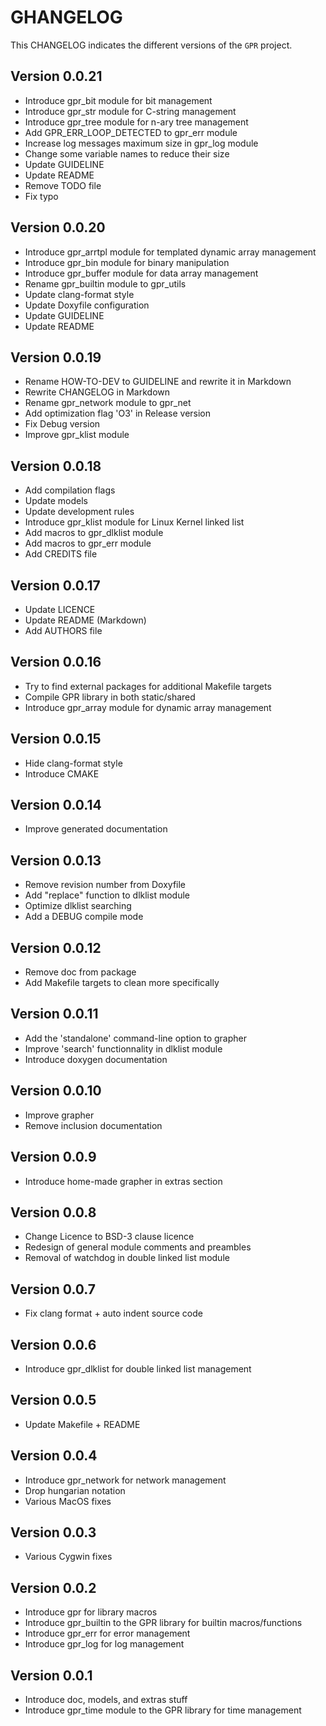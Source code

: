 # GHANGELOG

This CHANGELOG indicates the different versions of the `GPR` project.

## Version 0.0.21

- Introduce gpr_bit module for bit management
- Introduce gpr_str module for C-string management
- Introduce gpr_tree module for n-ary tree management
- Add GPR_ERR_LOOP_DETECTED to gpr_err module
- Increase log messages maximum size in gpr_log module
- Change some variable names to reduce their size
- Update GUIDELINE
- Update README
- Remove TODO file
- Fix typo

## Version 0.0.20

- Introduce gpr_arrtpl module for templated dynamic array management
- Introduce gpr_bin module for binary manipulation
- Introduce gpr_buffer module for data array management
- Rename gpr_builtin module to gpr_utils
- Update clang-format style
- Update Doxyfile configuration
- Update GUIDELINE
- Update README

## Version 0.0.19

- Rename HOW-TO-DEV to GUIDELINE and rewrite it in Markdown
- Rewrite CHANGELOG in Markdown
- Rename gpr_network module to gpr_net
- Add optimization flag 'O3' in Release version
- Fix Debug version
- Improve gpr_klist module

## Version 0.0.18

- Add compilation flags
- Update models
- Update development rules
- Introduce gpr_klist module for Linux Kernel linked list
- Add macros to gpr_dlklist module
- Add macros to gpr_err module
- Add CREDITS file

## Version 0.0.17

- Update LICENCE
- Update README (Markdown)
- Add AUTHORS file

## Version 0.0.16

- Try to find external packages for additional Makefile targets
- Compile GPR library in both static/shared
- Introduce gpr_array module for dynamic array management

## Version 0.0.15

- Hide clang-format style
- Introduce CMAKE

## Version 0.0.14

- Improve generated documentation

## Version 0.0.13

- Remove revision number from Doxyfile
- Add "replace" function to dlklist module
- Optimize dlklist searching
- Add a DEBUG compile mode

## Version 0.0.12

- Remove doc from package
- Add Makefile targets to clean more specifically

## Version 0.0.11

- Add the 'standalone' command-line option to grapher
- Improve 'search' functionnality in dlklist module
- Introduce doxygen documentation

## Version 0.0.10

- Improve grapher
- Remove inclusion documentation

## Version 0.0.9

- Introduce home-made grapher in extras section

## Version 0.0.8

- Change Licence to BSD-3 clause licence
- Redesign of general module comments and preambles
- Removal of watchdog in double linked list module

## Version 0.0.7

- Fix clang format + auto indent source code

## Version 0.0.6

- Introduce gpr_dlklist for double linked list management

## Version 0.0.5

- Update Makefile + README

## Version 0.0.4

- Introduce gpr_network for network management
- Drop hungarian notation
- Various MacOS fixes

## Version 0.0.3

- Various Cygwin fixes

## Version 0.0.2

- Introduce gpr for library macros
- Introduce gpr_builtin to the GPR library for builtin macros/functions
- Introduce gpr_err for error management
- Introduce gpr_log for log management

## Version 0.0.1

- Introduce doc, models, and extras stuff
- Introduce gpr_time module to the GPR library for time management
